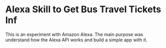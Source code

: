 # Alexa Skill to Get Bus Travel Tickets Inf

This is an experiment with Amazon Alexa. The main purpose was understand how the Alexa API works and build a simple app with it. 

